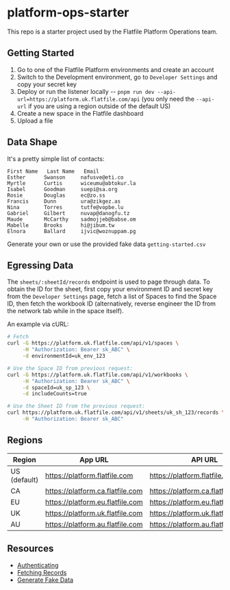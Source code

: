 # platform-ops-starter
This repo is a starter project used by the Flatfile Platform Operations team. 

## Getting Started
1. Go to one of the Flatfile Platform environments and create an account
1. Switch to the Development environment, go to `Developer Settings` and copy your secret key
1. Deploy or run the listener locally -- `pnpm run dev --api-url=https://platform.uk.flatfile.com/api` (you only need the `--api-url` if you are using a region outside of the default US)
1. Create a new space in the Flatfile dashboard
1. Upload a file


## Data Shape
It's a pretty simple list of contacts: 
```
First Name   Last Name   Email
Esther      Swanson     nafusve@eti.co
Myrtle      Curtis      wiceumu@abtokur.la
Isabel      Goodman     suepi@sa.org
Rosie       Douglas     ec@zo.ss
Francis     Dunn        ura@zikgez.as
Nina        Torres      tutfe@vopbe.lu
Gabriel     Gilbert     nuvap@danogfu.tz
Maude       McCarthy    sadmojjeb@babse.om
Mabelle     Brooks      hi@jibum.tw
Elnora      Ballard     ijvic@woznuppam.pg
```

Generate your own or use the provided fake data `getting-started.csv`

## Egressing Data
The `sheets/:sheetId/records` endpoint is used to page through data. To obtain the ID for the sheet, first copy your environment ID and secret key from the `Developer Settings` page, fetch a list of Spaces to find the Space ID, then fetch the workbook ID (alternatively, reverse engineer the ID from the network tab while in the space itself). 

An example via cURL:
```bash
# Fetch 
curl -G https://platform.uk.flatfile.com/api/v1/spaces \
     -H "Authorization: Bearer sk_ABC" \
     -d environmentId=uk_env_123

# Use the Space ID from previous request:
curl -G https://platform.uk.flatfile.com/api/v1/workbooks \
     -H "Authorization: Bearer sk_ABC" \
     -d spaceId=uk_sp_123 \
     -d includeCounts=true

# Use the Sheet ID from the previous request:
curl https://platform.uk.flatfile.com/api/v1/sheets/uk_sh_123/records \
     -H "Authorization: Bearer sk_ABC"
```

## Regions
| Region | App URL | API URL |
| ------ | ------- | ------- |
| US (default) | https://platform.flatfile.com | https://platform.flatfile.com/api |
| CA     | https://platform.ca.flatfile.com | https://platform.ca.flatfile.com/api |
| EU     | https://platform.eu.flatfile.com | https://platform.eu.flatfile.com/api |
| UK     | https://platform.uk.flatfile.com | https://platform.uk.flatfile.com/api |
| AU     | https://platform.au.flatfile.com | https://platform.au.flatfile.com/api |

## Resources
- [Authenticating](https://flatfile.com/docs/developer-tools/security/authentication)
- [Fetching Records](https://reference.flatfile.com/api-reference/records/get)
- [Generate Fake Data](https://www.mockaroo.com/)